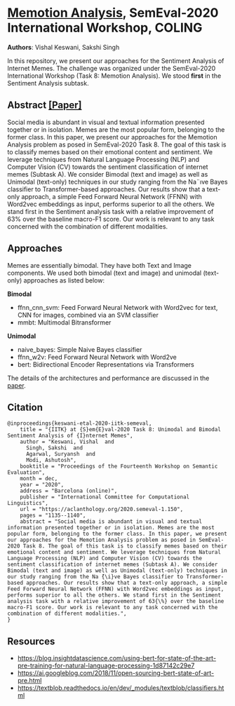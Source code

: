 # [Memotion Analysis](https://competitions.codalab.org/competitions/20629), SemEval-2020 International Workshop, COLING

**Authors**: Vishal Keswani, Sakshi Singh

In this repository, we present our approaches for the Sentiment Analysis of Internet Memes. The challenge was organized under the SemEval-2020 International Workshop (Task 8: Memotion Analysis). We stood **first** in the Sentiment Analysis subtask. <br>

## Abstract [[Paper]](https://www.aclweb.org/anthology/2020.semeval-1.150/)
Social media is abundant in visual and textual information presented together or in isolation.
Memes are the most popular form, belonging to the former class. In this paper, we present our
approaches for the Memotion Analysis problem as posed in SemEval-2020 Task 8. The goal
of this task is to classify memes based on their emotional content and sentiment. We leverage
techniques from Natural Language Processing (NLP) and Computer Vision (CV) towards the
sentiment classification of internet memes (Subtask A). We consider Bimodal (text and image) as
well as Unimodal (text-only) techniques in our study ranging from the Na¨ıve Bayes classifier to
Transformer-based approaches. Our results show that a text-only approach, a simple Feed Forward
Neural Network (FFNN) with Word2vec embeddings as input, performs superior to all the others.
We stand first in the Sentiment analysis task with a relative improvement of 63% over the baseline
macro-F1 score. Our work is relevant to any task concerned with the combination of different
modalities.

## Approaches
Memes are essentially bimodal. They have both Text and Image components. We used both bimodal (text and image) and unimodal (text-only) approaches as listed below: <br>

**Bimodal**
* ffnn_cnn_svm: Feed Forward Neural Network with Word2vec for text, CNN for images, combined via an SVM classifier 
* mmbt: Multimodal Bitransformer 

**Unimodal**
* naive_bayes: Simple Naive Bayes classifier 
* ffnn_w2v: Feed Forward Neural Network with Word2ve
* bert: Bidirectional Encoder Representations via Transformers

The details of the architectures and performance are discussed in the [paper](https://www.aclweb.org/anthology/2020.semeval-1.150/).

## Citation
```
@inproceedings{keswani-etal-2020-iitk-semeval,
    title = "{IITK} at {S}em{E}val-2020 Task 8: Unimodal and Bimodal Sentiment Analysis of {I}nternet Memes",
    author = "Keswani, Vishal  and
      Singh, Sakshi  and
      Agarwal, Suryansh  and
      Modi, Ashutosh",
    booktitle = "Proceedings of the Fourteenth Workshop on Semantic Evaluation",
    month = dec,
    year = "2020",
    address = "Barcelona (online)",
    publisher = "International Committee for Computational Linguistics",
    url = "https://aclanthology.org/2020.semeval-1.150",
    pages = "1135--1140",
    abstract = "Social media is abundant in visual and textual information presented together or in isolation. Memes are the most popular form, belonging to the former class. In this paper, we present our approaches for the Memotion Analysis problem as posed in SemEval-2020 Task 8. The goal of this task is to classify memes based on their emotional content and sentiment. We leverage techniques from Natural Language Processing (NLP) and Computer Vision (CV) towards the sentiment classification of internet memes (Subtask A). We consider Bimodal (text and image) as well as Unimodal (text-only) techniques in our study ranging from the Na ̈{\i}ve Bayes classifier to Transformer-based approaches. Our results show that a text-only approach, a simple Feed Forward Neural Network (FFNN) with Word2vec embeddings as input, performs superior to all the others. We stand first in the Sentiment analysis task with a relative improvement of 63{\%} over the baseline macro-F1 score. Our work is relevant to any task concerned with the combination of different modalities.",
}

```

## Resources
* https://blog.insightdatascience.com/using-bert-for-state-of-the-art-pre-training-for-natural-language-processing-1d87142c29e7
* https://ai.googleblog.com/2018/11/open-sourcing-bert-state-of-art-pre.html
* https://textblob.readthedocs.io/en/dev/_modules/textblob/classifiers.html
